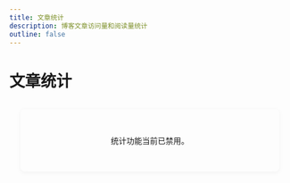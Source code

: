 ```yaml
---
title: 文章统计
description: 博客文章访问量和阅读量统计
outline: false
---
```


<script setup>
/*
import { ref, onMounted } from 'vue'

const isAuthenticated = ref(false)
const password = ref('')
const errorMessage = ref('')

// 验证密码
const authenticate = () => {
  // 设置一个简单的密码，实际使用时应该更复杂
  if (password.value === 'admin123') {
    isAuthenticated.value = true
    // 存储认证状态，24小时有效
    if (typeof window !== 'undefined') {
      const expiry = new Date().getTime() + 24 * 60 * 60 * 1000
      localStorage.setItem('stats_auth', JSON.stringify({ authenticated: true, expiry }))
    }
  } else {
    errorMessage.value = '密码错误，请重试'
  }
}

// 检查是否已认证
onMounted(() => {
  if (typeof window !== 'undefined') {
    try {
      const authData = JSON.parse(localStorage.getItem('stats_auth') || '{}')
      if (authData.authenticated && authData.expiry > new Date().getTime()) {
        isAuthenticated.value = true
      }
    } catch (e) {
      console.error('认证状态检查失败', e)
    }
  }
})
*/
</script>

# 文章统计

<div class="stats-disabled-message">
  <p>统计功能当前已禁用。</p>
</div>

<!--
<div v-if="isAuthenticated">
  <PostStatsAdmin />
</div>
<div v-else class="auth-form">
  <p>此页面仅管理员可访问，请输入密码：</p>
  <div class="form-group">
    <input 
      type="password" 
      v-model="password" 
      placeholder="请输入管理员密码" 
      @keyup.enter="authenticate"
    />
    <button @click="authenticate">验证</button>
  </div>
  <p v-if="errorMessage" class="error-message">{{ errorMessage }}</p>
</div>
-->

<style scoped>
.stats-disabled-message {
  max-width: 400px;
  margin: 2rem auto;
  padding: 2rem;
  background-color: var(--vp-c-bg-soft);
  border-radius: 8px;
  box-shadow: 0 2px 8px rgba(0, 0, 0, 0.05);
  text-align: center;
}

.auth-form {
  max-width: 400px;
  margin: 2rem auto;
  padding: 2rem;
  background-color: var(--vp-c-bg-soft);
  border-radius: 8px;
  box-shadow: 0 2px 8px rgba(0, 0, 0, 0.05);
}

.form-group {
  display: flex;
  gap: 0.5rem;
  margin: 1rem 0;
}

input {
  flex: 1;
  padding: 0.5rem;
  border: 1px solid var(--vp-c-divider);
  border-radius: 4px;
  font-size: 1rem;
}

button {
  padding: 0.5rem 1rem;
  background-color: var(--vp-c-brand);
  color: white;
  border: none;
  border-radius: 4px;
  cursor: pointer;
  transition: background-color 0.2s;
}

button:hover {
  background-color: var(--vp-c-brand-dark);
}

.error-message {
  color: #e53935;
  margin-top: 0.5rem;
  font-size: 0.9rem;
}
</style>